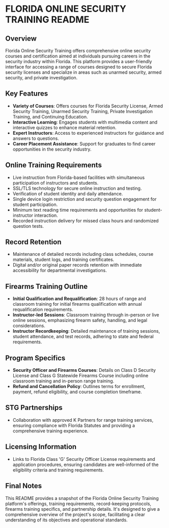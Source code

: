 # FLORIDA ONLINE SECURITY TRAINING README

## Overview
Florida Online Security Training offers comprehensive online security courses and certification aimed at individuals pursuing careers in the security industry within Florida. This platform provides a user-friendly interface for accessing a range of courses designed to secure Florida security licenses and specialize in areas such as unarmed security, armed security, and private investigation.

## Key Features

- **Variety of Courses**: Offers courses for Florida Security License, Armed Security Training, Unarmed Security Training, Private Investigation Training, and Continuing Education.
- **Interactive Learning**: Engages students with multimedia content and interactive quizzes to enhance material retention.
- **Expert Instructors**: Access to experienced instructors for guidance and answers to questions.
- **Career Placement Assistance**: Support for graduates to find career opportunities in the security industry.

## Online Training Requirements
- Live instruction from Florida-based facilities with simultaneous participation of instructors and students.
- SSL/TLS technology for secure online instruction and testing.
- Verification of student identity and daily attendance.
- Single device login restriction and security question engagement for student participation.
- Minimum text reading time requirements and opportunities for student-instructor interaction.
- Recorded instruction delivery for missed class hours and randomized question tests.

## Record Retention
- Maintenance of detailed records including class schedules, course materials, student logs, and training certificates.
- Digital and/or original paper records retention with immediate accessibility for departmental investigations.

## Firearms Training Outline
- **Initial Qualification and Requalification**: 28 hours of range and classroom training for initial firearms qualification with annual requalification requirements.
- **Instructor-led Sessions**: Classroom training through in-person or live online sessions, emphasizing firearm safety, handling, and legal considerations.
- **Instructor Recordkeeping**: Detailed maintenance of training sessions, student attendance, and test records, adhering to state and federal requirements.

## Program Specifics
- **Security Officer and Firearms Courses**: Details on Class D Security License and Class G Statewide Firearms Course including online classroom training and in-person range training.
- **Refund and Cancellation Policy**: Outlines terms for enrollment, payment, refund eligibility, and course completion timeframe.

## STG Partnerships
- Collaboration with approved K Partners for range training services, ensuring compliance with Florida Statutes and providing a comprehensive training experience.

## Licensing Information
- Links to Florida Class 'G' Security Officer License requirements and application procedures, ensuring candidates are well-informed of the eligibility criteria and training requirements.

## Final Notes
This README provides a snapshot of the Florida Online Security Training platform's offerings, training requirements, record-keeping protocols, firearms training specifics, and partnership details. It's designed to give a comprehensive overview of the project's scope, facilitating a clear understanding of its objectives and operational standards.
